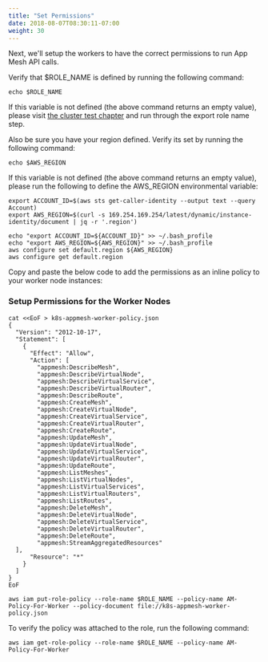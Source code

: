 ```yaml
---
title: "Set Permissions"
date: 2018-08-07T08:30:11-07:00
weight: 30
---
```


Next, we'll setup the workers to have the correct permissions to run App Mesh API calls.

Verify that $ROLE_NAME is defined by running the following command:

```
echo $ROLE_NAME
```

If this variable is not defined (the above command returns an empty value), please visit [the cluster test chapter](../../../eksctl/test) and run through the export role name step.

Also be sure you have your region defined.  Verify its set by running the following command:

```
echo $AWS_REGION
```

If this variable is not defined (the above command returns an empty value), please run the following to define the AWS_REGION environmental variable:

```
export ACCOUNT_ID=$(aws sts get-caller-identity --output text --query Account)
export AWS_REGION=$(curl -s 169.254.169.254/latest/dynamic/instance-identity/document | jq -r '.region')

echo "export ACCOUNT_ID=${ACCOUNT_ID}" >> ~/.bash_profile
echo "export AWS_REGION=${AWS_REGION}" >> ~/.bash_profile
aws configure set default.region ${AWS_REGION}
aws configure get default.region
```



Copy and paste the below code to add the permissions as an inline policy to your worker node instances:

### Setup Permissions for the Worker Nodes
```
cat <<EoF > k8s-appmesh-worker-policy.json
{
  "Version": "2012-10-17",
  "Statement": [
    {
      "Effect": "Allow",
      "Action": [
        "appmesh:DescribeMesh",
        "appmesh:DescribeVirtualNode",
        "appmesh:DescribeVirtualService",
        "appmesh:DescribeVirtualRouter",
        "appmesh:DescribeRoute",
        "appmesh:CreateMesh",
        "appmesh:CreateVirtualNode",
        "appmesh:CreateVirtualService",
        "appmesh:CreateVirtualRouter",
        "appmesh:CreateRoute",
        "appmesh:UpdateMesh",
        "appmesh:UpdateVirtualNode",
        "appmesh:UpdateVirtualService",
        "appmesh:UpdateVirtualRouter",
        "appmesh:UpdateRoute",
        "appmesh:ListMeshes",
        "appmesh:ListVirtualNodes",
        "appmesh:ListVirtualServices",
        "appmesh:ListVirtualRouters",
        "appmesh:ListRoutes",
        "appmesh:DeleteMesh",
        "appmesh:DeleteVirtualNode",
        "appmesh:DeleteVirtualService",
        "appmesh:DeleteVirtualRouter",
        "appmesh:DeleteRoute",
        "appmesh:StreamAggregatedResources"
  ],
      "Resource": "*"
    }
  ]
}
EoF

aws iam put-role-policy --role-name $ROLE_NAME --policy-name AM-Policy-For-Worker --policy-document file://k8s-appmesh-worker-policy.json
```

To verify the policy was attached to the role, run the following command:

```
aws iam get-role-policy --role-name $ROLE_NAME --policy-name AM-Policy-For-Worker
```

